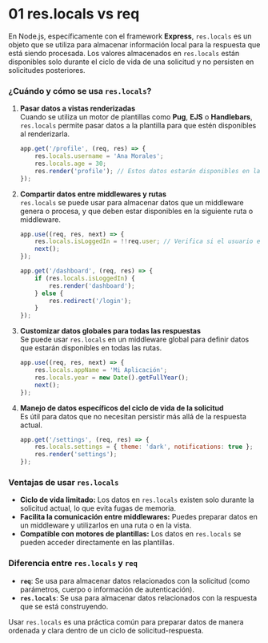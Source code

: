 # 01 res.locals vs req

En Node.js, específicamente con el framework **Express**, `res.locals` es un objeto que se utiliza para almacenar información local para la respuesta que está siendo procesada. Los valores almacenados en `res.locals` están disponibles solo durante el ciclo de vida de una solicitud y no persisten en solicitudes posteriores.

### ¿Cuándo y cómo se usa `res.locals`?

1. **Pasar datos a vistas renderizadas**  
    Cuando se utiliza un motor de plantillas como **Pug**, **EJS** o **Handlebars**, `res.locals` permite pasar datos a la plantilla para que estén disponibles al renderizarla.
    
    ```javascript
    app.get('/profile', (req, res) => {
        res.locals.username = 'Ana Morales';
        res.locals.age = 30;
        res.render('profile'); // Estos datos estarán disponibles en la plantilla 'profile'
    });
    ```
    
2. **Compartir datos entre middlewares y rutas**  
    `res.locals` se puede usar para almacenar datos que un middleware genera o procesa, y que deben estar disponibles en la siguiente ruta o middleware.
    
    ```javascript
    app.use((req, res, next) => {
        res.locals.isLoggedIn = !!req.user; // Verifica si el usuario está autenticado
        next();
    });
    
    app.get('/dashboard', (req, res) => {
        if (res.locals.isLoggedIn) {
            res.render('dashboard');
        } else {
            res.redirect('/login');
        }
    });
    ```
    
3. **Customizar datos globales para todas las respuestas**  
    Se puede usar `res.locals` en un middleware global para definir datos que estarán disponibles en todas las rutas.
    
    ```javascript
    app.use((req, res, next) => {
        res.locals.appName = 'Mi Aplicación';
        res.locals.year = new Date().getFullYear();
        next();
    });
    ```
    
4. **Manejo de datos específicos del ciclo de vida de la solicitud**  
    Es útil para datos que no necesitan persistir más allá de la respuesta actual.
    
    ```javascript
    app.get('/settings', (req, res) => {
        res.locals.settings = { theme: 'dark', notifications: true };
        res.render('settings');
    });
    ```
    

### **Ventajas de usar `res.locals`**

- **Ciclo de vida limitado:** Los datos en `res.locals` existen solo durante la solicitud actual, lo que evita fugas de memoria.
- **Facilita la comunicación entre middlewares:** Puedes preparar datos en un middleware y utilizarlos en una ruta o en la vista.
- **Compatible con motores de plantillas:** Los datos en `res.locals` se pueden acceder directamente en las plantillas.

### **Diferencia entre `res.locals` y `req`**

- **`req`**: Se usa para almacenar datos relacionados con la solicitud (como parámetros, cuerpo o información de autenticación).
- **`res.locals`**: Se usa para almacenar datos relacionados con la respuesta que se está construyendo.

Usar `res.locals` es una práctica común para preparar datos de manera ordenada y clara dentro de un ciclo de solicitud-respuesta.